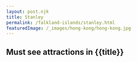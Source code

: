 ```yaml
---
layout: post.njk
title: Stanley
permalink: /falkland-islands/stanley.html
featuredImage: /_images/hong-kong/hong-kong.jpg
---
```

## Must see attractions in {{title}}
